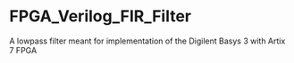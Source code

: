 # FPGA_Verilog_FIR_Filter
A lowpass filter meant for implementation of the Digilent Basys 3 with Artix 7 FPGA
